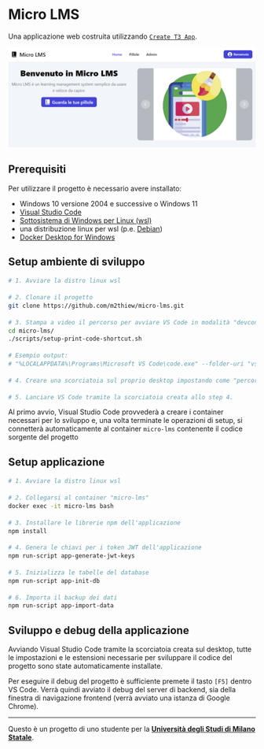 # Micro LMS

Una applicazione web costruita utilizzando [`Create T3 App`](https://create.t3.gg/).

![homepage](public/homepage.png)

## Prerequisiti

Per utilizzare il progetto è necessario avere installato:
- Windows 10 versione 2004 e successive o Windows 11
- [Visual Studio Code](https://code.visualstudio.com/)
- [Sottosistema di Windows per Linux (wsl)](https://learn.microsoft.com/en-us/windows/wsl/)
- una distribuzione linux per wsl (p.e. [Debian](https://apps.microsoft.com/detail/9msvkqc78pk6?hl=it-it&gl=IT))
- [Docker Desktop for Windows](https://docs.docker.com/desktop/install/windows-install/)

## Setup ambiente di sviluppo

```bash
# 1. Avviare la distro linux wsl

# 2. Clonare il progetto
git clone https://github.com/m2thiew/micro-lms.git

# 3. Stampa a video il percorso per avviare VS Code in modalità "devcontainer"
cd micro-lms/
./scripts/setup-print-code-shortcut.sh

# Esempio output:
# "%LOCALAPPDATA%\Programs\Microsoft VS Code\code.exe" --folder-uri "vscode-remote://dev-container+5c5c77736c2e6c6f63616c686f73745c44656269616e5c686f6d655c6d6d615c6d6963726f2d6c6d73/var/app"

# 4. Creare una scorciatoia sul proprio desktop impostando come "percorso" il valore ottenuto allo step 3.

# 5. Lanciare VS Code tramite la scorciatoia creata allo step 4.
```

Al primo avvio, Visual Studio Code provvederà a creare i container necessari per lo sviluppo e, una volta terminate le operazioni di setup, si connetterà automaticamente al container `micro-lms` contenente il codice sorgente del progetto

## Setup applicazione

```bash
# 1. Avviare la distro linux wsl

# 2. Collegarsi al container "micro-lms"
docker exec -it micro-lms bash

# 3. Installare le librerie npm dell'applicazione
npm install

# 4. Genera le chiavi per i token JWT dell'applicazione
npm run-script app-generate-jwt-keys

# 5. Inizializza le tabelle del database
npm run-script app-init-db

# 6. Importa il backup dei dati
npm run-script app-import-data
```

## Sviluppo e debug della applicazione

Avviando Visual Studio Code tramite la scorciatoia creata sul desktop, tutte le impostazioni e le estensioni necessarie per sviluppare il codice del progetto sono state automaticamente installate.

Per eseguire il debug del progetto è sufficiente premete il tasto `[F5]` dentro VS Code. Verrà quindi avviato il debug del server di backend, sia della finestra di navigazione frontend (verrà avviato una istanza di Google Chrome).

---

Questo è un progetto di uno studente per la [**Università degli Studi di Milano Statale**](https://www.unimi.it/).